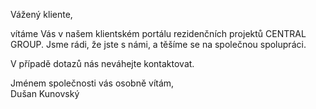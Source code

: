 Vážený kliente,

vítáme Vás v našem klientském portálu rezidenčních projektů CENTRAL GROUP. Jsme rádi, že jste s námi, a těšíme se na společnou spolupráci.

V případě dotazů nás neváhejte kontaktovat.

Jménem společnosti vás osobně vítám,  
Dušan Kunovský